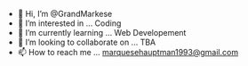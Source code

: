 - 👋 Hi, I’m @GrandMarkese
- 👀 I’m interested in ... Coding
- 🌱 I’m currently learning ... Web Developement
- 💞️ I’m looking to collaborate on ... TBA
- 📫 How to reach me ... marquesehauptman1993@gmail.com

<!---
GrandMarkese/GrandMarkese is a ✨ special ✨ repository because its `README.md` (this file) appears on your GitHub profile.
You can click the Preview link to take a look at your changes.
--->
